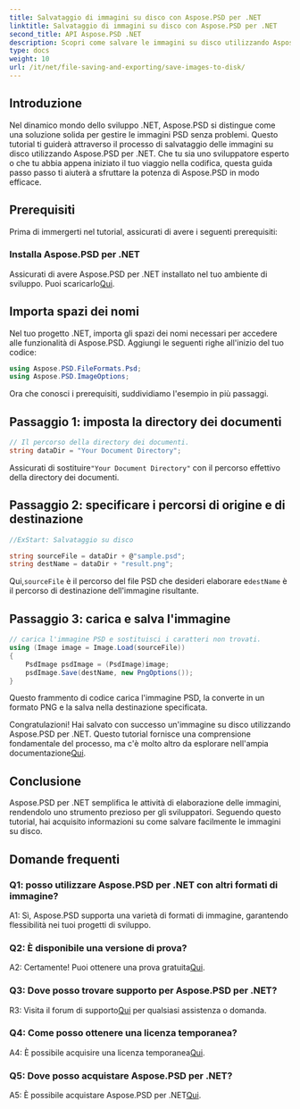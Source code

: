```yaml
---
title: Salvataggio di immagini su disco con Aspose.PSD per .NET
linktitle: Salvataggio di immagini su disco con Aspose.PSD per .NET
second_title: API Aspose.PSD .NET
description: Scopri come salvare le immagini su disco utilizzando Aspose.PSD per .NET. Segui questa guida passo passo per un'elaborazione efficiente delle immagini.
type: docs
weight: 10
url: /it/net/file-saving-and-exporting/save-images-to-disk/
---
```

## Introduzione

Nel dinamico mondo dello sviluppo .NET, Aspose.PSD si distingue come una soluzione solida per gestire le immagini PSD senza problemi. Questo tutorial ti guiderà attraverso il processo di salvataggio delle immagini su disco utilizzando Aspose.PSD per .NET. Che tu sia uno sviluppatore esperto o che tu abbia appena iniziato il tuo viaggio nella codifica, questa guida passo passo ti aiuterà a sfruttare la potenza di Aspose.PSD in modo efficace.

## Prerequisiti

Prima di immergerti nel tutorial, assicurati di avere i seguenti prerequisiti:

### Installa Aspose.PSD per .NET

 Assicurati di avere Aspose.PSD per .NET installato nel tuo ambiente di sviluppo. Puoi scaricarlo[Qui](https://releases.aspose.com/psd/net/).

## Importa spazi dei nomi

Nel tuo progetto .NET, importa gli spazi dei nomi necessari per accedere alle funzionalità di Aspose.PSD. Aggiungi le seguenti righe all'inizio del tuo codice:

```csharp
using Aspose.PSD.FileFormats.Psd;
using Aspose.PSD.ImageOptions;
```

Ora che conosci i prerequisiti, suddividiamo l'esempio in più passaggi.

## Passaggio 1: imposta la directory dei documenti

```csharp
// Il percorso della directory dei documenti.
string dataDir = "Your Document Directory";
```

 Assicurati di sostituire`"Your Document Directory"` con il percorso effettivo della directory dei documenti.

## Passaggio 2: specificare i percorsi di origine e di destinazione

```csharp
//ExStart: Salvataggio su disco

string sourceFile = dataDir + @"sample.psd";
string destName = dataDir + "result.png";
```

 Qui,`sourceFile` è il percorso del file PSD che desideri elaborare e`destName` è il percorso di destinazione dell'immagine risultante.

## Passaggio 3: carica e salva l'immagine

```csharp
// carica l'immagine PSD e sostituisci i caratteri non trovati.
using (Image image = Image.Load(sourceFile))
{
    PsdImage psdImage = (PsdImage)image;
    psdImage.Save(destName, new PngOptions());
}
```

Questo frammento di codice carica l'immagine PSD, la converte in un formato PNG e la salva nella destinazione specificata.

 Congratulazioni! Hai salvato con successo un'immagine su disco utilizzando Aspose.PSD per .NET. Questo tutorial fornisce una comprensione fondamentale del processo, ma c'è molto altro da esplorare nell'ampia documentazione[Qui](https://reference.aspose.com/psd/net/).

## Conclusione

Aspose.PSD per .NET semplifica le attività di elaborazione delle immagini, rendendolo uno strumento prezioso per gli sviluppatori. Seguendo questo tutorial, hai acquisito informazioni su come salvare facilmente le immagini su disco.

## Domande frequenti

### Q1: posso utilizzare Aspose.PSD per .NET con altri formati di immagine?

A1: Sì, Aspose.PSD supporta una varietà di formati di immagine, garantendo flessibilità nei tuoi progetti di sviluppo.

### Q2: È disponibile una versione di prova?

 A2: Certamente! Puoi ottenere una prova gratuita[Qui](https://releases.aspose.com/).

### Q3: Dove posso trovare supporto per Aspose.PSD per .NET?

 R3: Visita il forum di supporto[Qui](https://forum.aspose.com/c/psd/34) per qualsiasi assistenza o domanda.

### Q4: Come posso ottenere una licenza temporanea?

 A4: È possibile acquisire una licenza temporanea[Qui](https://purchase.aspose.com/temporary-license/).

### Q5: Dove posso acquistare Aspose.PSD per .NET?

 A5: È possibile acquistare Aspose.PSD per .NET[Qui](https://purchase.aspose.com/buy).